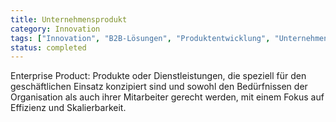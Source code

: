 ```yaml
---
title: Unternehmensprodukt
category: Innovation
tags: ["Innovation", "B2B-Lösungen", "Produktentwicklung", "Unternehmenssoftware"]
status: completed
---
```

Enterprise Product: Produkte oder Dienstleistungen, die speziell für den geschäftlichen Einsatz konzipiert sind und sowohl den Bedürfnissen der Organisation als auch ihrer Mitarbeiter gerecht werden, mit einem Fokus auf Effizienz und Skalierbarkeit.